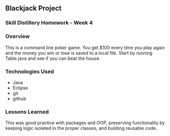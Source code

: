 ## Blackjack Project
### Skill Distillery Homework - Week 4

### Overview
This is a command line poker game. You get $100 every time you play again and the money you win or lose is saved to a local file. Start by running Table.java and see if you can beat the house. 

### Technologies Used
  * Java
  * Eclipse
  * git
  * github

### Lessons Learned
This was good practice with packages and OOP, preserving functionality by keeping logic isolated in the proper classes, and building reusable code. 